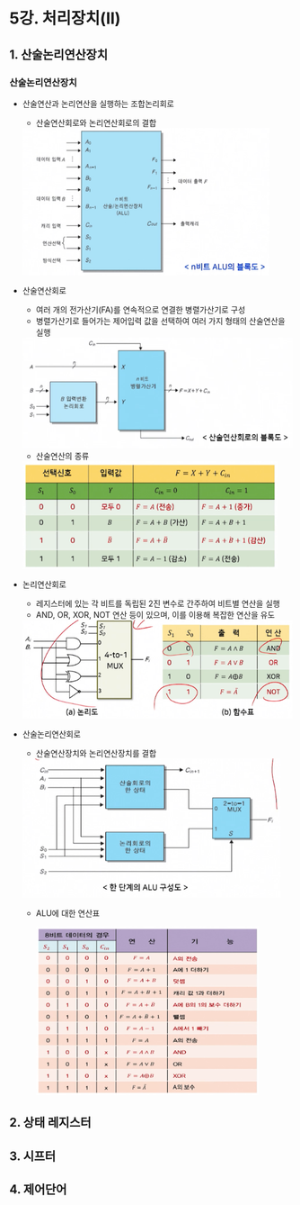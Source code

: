 # 5강. 처리장치(II)

## 1. 산술논리연산장치

### 산술논리연산장치

- 산술연산과 논리연산을 실행하는 조합논리회로

  - 산술연산회로와 논리연산회로의 결합

  <img src="./assets/Screenshot 2024-11-11 at 11.53.21 PM.png" alt="Screenshot 2024-11-11 at 11.53.21 PM" style="zoom:80%;" />

- 산술연산회로

  - 여러 개의 전가산기(FA)를 연속적으로 연결한 병렬가산기로 구성
  - 병렬가산기로 들어가는 제어입력 값을 선택하여 여러 가지 형태의 산술연산을 실행

  <img src="./assets/Screenshot 2024-11-11 at 11.54.23 PM.png" alt="Screenshot 2024-11-11 at 11.54.23 PM" style="zoom:80%;" />

  -  산술연산의 종류

    <img src="./assets/Screenshot 2024-11-11 at 11.54.59 PM.png" alt="Screenshot 2024-11-11 at 11.54.59 PM" style="zoom:80%;" />

- 논리연산회로

  - 레지스터에 있는 각 비트를 독립된 2진 변수로 간주하여 비트별 연산을 실행
  - AND, OR, XOR, NOT 연산 등이 있으며, 이를 이용해 복잡한 연산을 유도

  <img src="./assets/Screenshot 2024-11-11 at 11.57.51 PM.png" alt="Screenshot 2024-11-11 at 11.57.51 PM" style="zoom:80%;" />

- 산술논리연산회로

  - 산술연산장치와 논리연산장치를 결합

  <img src="./assets/Screenshot 2024-11-11 at 11.58.40 PM.png" alt="Screenshot 2024-11-11 at 11.58.40 PM" style="zoom:80%;" />

  - ALU에 대한 연산표

    <img src="./assets/Screenshot 2024-11-11 at 11.59.01 PM.png" alt="Screenshot 2024-11-11 at 11.59.01 PM" style="zoom:80%;" />



## 2. 상태 레지스터

## 3. 시프터

## 4. 제어단어

